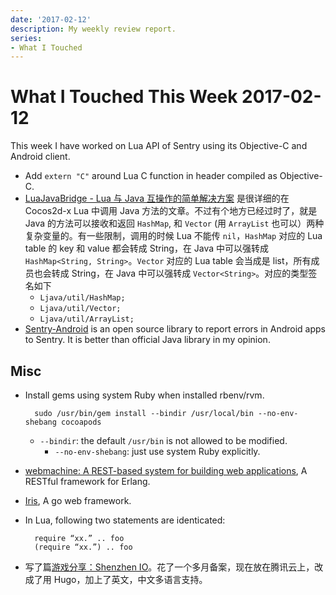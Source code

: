 ```yaml
---
date: '2017-02-12'
description: My weekly review report.
series:
- What I Touched
---
```


# What I Touched This Week 2017-02-12


This week I have worked on Lua API of Sentry using its Objective-C and Android client.

- Add `extern "C"` around Lua C function in header compiled as Objective-C.
- [LuaJavaBridge - Lua 与 Java 互操作的简单解决方案][1] 是很详细的在 Cocos2d-x Lua 中调用 Java 方法的文章。不过有个地方已经过时了，就是 Java 的方法可以接收和返回 `HashMap`, 和 `Vector` (用 `ArrayList` 也可以）两种复杂变量的。有一些限制，调用的时候 Lua 不能传 `nil`，`HashMap` 对应的 Lua table 的 key 和 value 都会转成 String，在 Java 中可以强转成 `HashMap<String, String>`。`Vector` 对应的 Lua table 会当成是 list，所有成员也会转成 String，在 Java 中可以强转成 `Vector<String>`。对应的类型签名如下
    - `Ljava/util/HashMap;`
    - `Ljava/util/Vector;`
    - `Ljava/util/ArrayList;`
- [Sentry-Android][2] is an open source library to report errors in Android apps to Sentry. It is better than official Java library in my opinion.

<!--more-->

## Misc

- Install gems using system Ruby when installed rbenv/rvm.

        sudo /usr/bin/gem install --bindir /usr/local/bin --no-env-shebang cocoapods 

  - `--bindir`: the default `/usr/bin` is not allowed to be modified.
    - `--no-env-shebang`: just use system Ruby explicitly.
- [webmachine: A REST-based system for building web applications][3], A RESTful framework for Erlang.
- [Iris]( https://docs.iris-go.com/install.html ), A go web framework.
- In Lua, following two statements are identicated:

        require “xx.” .. foo
        (require “xx.”) .. foo


- 写了篇[游戏分享：Shenzhen IO](/zh/games/2017/02/shenzhen-io/)。花了一个多月备案，现在放在腾讯云上，改成了用 Hugo，加上了英文，中文多语言支持。      

[1]:    http://dualface.github.io/blog/2013/01/01/call-java-from-lua/
[2]:    https://github.com/joshdholtz/Sentry-Android
[3]:    https://github.com/webmachine/webmachine
